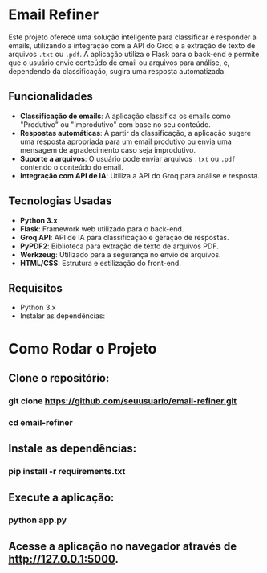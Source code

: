 # Email Refiner

Este projeto oferece uma solução inteligente para classificar e responder a emails, utilizando a integração com a API do Groq e a extração de texto de arquivos `.txt` ou `.pdf`. A aplicação utiliza o Flask para o back-end e permite que o usuário envie conteúdo de email ou arquivos para análise, e, dependendo da classificação, sugira uma resposta automatizada.

## Funcionalidades

- **Classificação de emails**: A aplicação classifica os emails como "Produtivo" ou "Improdutivo" com base no seu conteúdo.
- **Respostas automáticas**: A partir da classificação, a aplicação sugere uma resposta apropriada para um email produtivo ou envia uma mensagem de agradecimento caso seja improdutivo.
- **Suporte a arquivos**: O usuário pode enviar arquivos `.txt` ou `.pdf` contendo o conteúdo do email.
- **Integração com API de IA**: Utiliza a API do Groq para análise e resposta.

## Tecnologias Usadas

- **Python 3.x**
- **Flask**: Framework web utilizado para o back-end.
- **Groq API**: API de IA para classificação e geração de respostas.
- **PyPDF2**: Biblioteca para extração de texto de arquivos PDF.
- **Werkzeug**: Utilizado para a segurança no envio de arquivos.
- **HTML/CSS**: Estrutura e estilização do front-end.

## Requisitos

- Python 3.x
- Instalar as dependências:

# Como Rodar o Projeto

## Clone o repositório:

### git clone https://github.com/seuusuario/email-refiner.git
### cd email-refiner

## Instale as dependências:

### pip install -r requirements.txt

## Execute a aplicação:

### python app.py

## Acesse a aplicação no navegador através de http://127.0.0.1:5000.